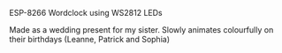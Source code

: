 ESP-8266 Wordclock using WS2812 LEDs

Made as a wedding present for my sister. Slowly animates colourfully on their birthdays (Leanne, Patrick and Sophia)

